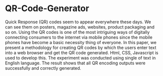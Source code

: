 # QR-Code-Generator
Quick Response (QR) codes seem to appear everywhere these days. We can see them on
posters, magazine ads, websites, product packaging and so on. Using the QR codes is one of the
most intriguing ways of digitally connecting consumers to the internet via mobile phones since
the mobile phones have become a basic necessity thing of everyone. In this paper, we present a
methodology for creating QR codes by which the users enter text into a web browser and get
the QR code generated. Html, CSS, Javascript is used to develop this. The experiment was
conducted using single of text in English language. The result shows that all QR encoding
outputs were successfully and correctly generated.
